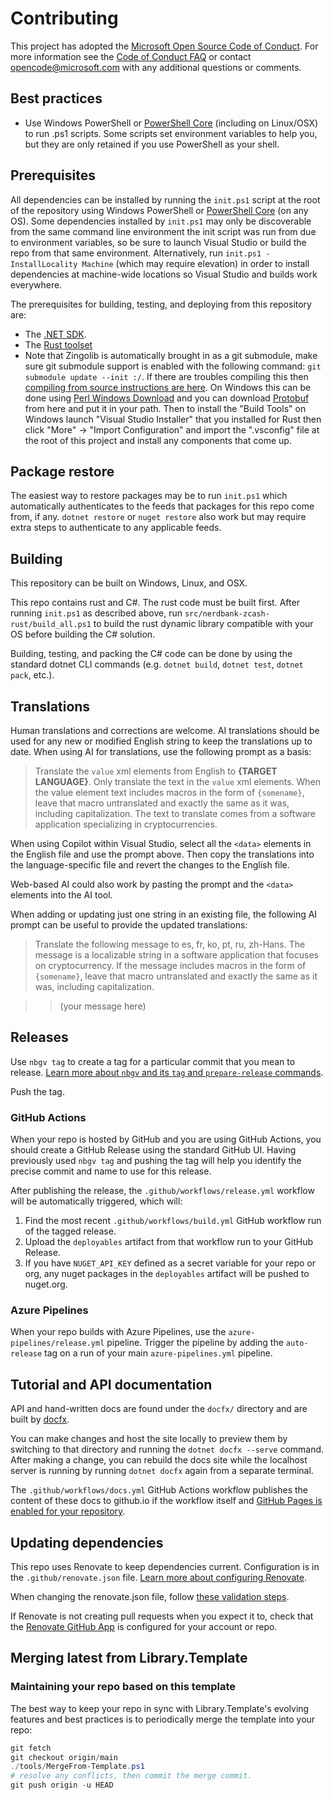 # Contributing

This project has adopted the [Microsoft Open Source Code of
Conduct](https://opensource.microsoft.com/codeofconduct/).
For more information see the [Code of Conduct
FAQ](https://opensource.microsoft.com/codeofconduct/faq/) or
contact [opencode@microsoft.com](mailto:opencode@microsoft.com)
with any additional questions or comments.

## Best practices

* Use Windows PowerShell or [PowerShell Core][pwsh] (including on Linux/OSX) to run .ps1 scripts.
  Some scripts set environment variables to help you, but they are only retained if you use PowerShell as your shell.

## Prerequisites

All dependencies can be installed by running the `init.ps1` script at the root of the repository
using Windows PowerShell or [PowerShell Core][pwsh] (on any OS).
Some dependencies installed by `init.ps1` may only be discoverable from the same command line environment the init script was run from due to environment variables, so be sure to launch Visual Studio or build the repo from that same environment.
Alternatively, run `init.ps1 -InstallLocality Machine` (which may require elevation) in order to install dependencies at machine-wide locations so Visual Studio and builds work everywhere.

The prerequisites for building, testing, and deploying from this repository are:

* The [.NET SDK](https://get.dot.net/).
* The [Rust toolset](https://rust-lang.org/tools/install/)
* Note that Zingolib is automatically brought in as a git submodule, make sure git submodule support is enabled with the following command: `git submodule update --init :/`. If there are troubles compiling this then [compiling from source instructions are here](https://github.com/nerdcash/zingolib/tree/dev?tab=readme-ov-file#compiling-from-source). On Windows this can be done using [Perl Windows Download](https://strawberryperl.com/) and you can download [Protobuf](https://github.com/protocolbuffers/protobuf/releases) from here and put it in your path. Then to install the "Build Tools" on Windows launch "Visual Studio Installer" that you installed for Rust then click "More" → "Import Configuration" and import the ".vsconfig" file at the root of this project and install any components that come up.

## Package restore

The easiest way to restore packages may be to run `init.ps1` which automatically authenticates
to the feeds that packages for this repo come from, if any.
`dotnet restore` or `nuget restore` also work but may require extra steps to authenticate to any applicable feeds.

## Building

This repository can be built on Windows, Linux, and OSX.

This repo contains rust and C#.
The rust code must be built first.
After running `init.ps1` as described above, run `src/nerdbank-zcash-rust/build_all.ps1` to build the rust dynamic library compatible with your OS before building the C# solution.

Building, testing, and packing the C# code can be done by using the standard dotnet CLI commands (e.g. `dotnet build`, `dotnet test`, `dotnet pack`, etc.).

## Translations

Human translations and corrections are welcome.
AI translations should be used for any new or modified English string to keep the translations up to date.
When using AI for translations, use the following prompt as a basis:

> Translate the `value` xml elements from English to **\{TARGET LANGUAGE\}**.
> Only translate the text in the `value` xml elements.
> When the value element text includes macros in the form of `{somename}`, leave that macro untranslated and exactly the same as it was, including capitalization.
> The text to translate comes from a software application specializing in cryptocurrencies.

When using Copilot within Visual Studio, select all the `<data>` elements in the English file and use the prompt above.
Then copy the translations into the language-specific file and revert the changes to the English file.

Web-based AI could also work by pasting the prompt and the `<data>` elements into the AI tool.

When adding or updating just one string in an existing file, the following AI prompt can be useful to provide the updated translations:

> Translate the following message to es, fr, ko, pt, ru, zh-Hans.
> The message is a localizable string in a software application that focuses on cryptocurrency.
> If the message includes macros in the form of `{somename}`, leave that macro untranslated and exactly the same as it was, including capitalization.

>> (your message here)

[pwsh]: https://learn.microsoft.com/powershell/scripting/install/installing-powershell

## Releases

Use `nbgv tag` to create a tag for a particular commit that you mean to release.
[Learn more about `nbgv` and its `tag` and `prepare-release` commands](https://dotnet.github.io/Nerdbank.GitVersioning/docs/nbgv-cli.html).

Push the tag.

### GitHub Actions

When your repo is hosted by GitHub and you are using GitHub Actions, you should create a GitHub Release using the standard GitHub UI.
Having previously used `nbgv tag` and pushing the tag will help you identify the precise commit and name to use for this release.

After publishing the release, the `.github/workflows/release.yml` workflow will be automatically triggered, which will:

1. Find the most recent `.github/workflows/build.yml` GitHub workflow run of the tagged release.
1. Upload the `deployables` artifact from that workflow run to your GitHub Release.
1. If you have `NUGET_API_KEY` defined as a secret variable for your repo or org, any nuget packages in the `deployables` artifact will be pushed to nuget.org.

### Azure Pipelines

When your repo builds with Azure Pipelines, use the `azure-pipelines/release.yml` pipeline.
Trigger the pipeline by adding the `auto-release` tag on a run of your main `azure-pipelines.yml` pipeline.

## Tutorial and API documentation

API and hand-written docs are found under the `docfx/` directory and are built by [docfx](https://dotnet.github.io/docfx/).

You can make changes and host the site locally to preview them by switching to that directory and running the `dotnet docfx --serve` command.
After making a change, you can rebuild the docs site while the localhost server is running by running `dotnet docfx` again from a separate terminal.

The `.github/workflows/docs.yml` GitHub Actions workflow publishes the content of these docs to github.io if the workflow itself and [GitHub Pages is enabled for your repository](https://docs.github.com/en/pages/quickstart).

## Updating dependencies

This repo uses Renovate to keep dependencies current.
Configuration is in the `.github/renovate.json` file.
[Learn more about configuring Renovate](https://docs.renovatebot.com/configuration-options/).

When changing the renovate.json file, follow [these validation steps](https://docs.renovatebot.com/config-validation/).

If Renovate is not creating pull requests when you expect it to, check that the [Renovate GitHub App](https://github.com/apps/renovate) is configured for your account or repo.

## Merging latest from Library.Template

### Maintaining your repo based on this template

The best way to keep your repo in sync with Library.Template's evolving features and best practices is to periodically merge the template into your repo:

```ps1
git fetch
git checkout origin/main
./tools/MergeFrom-Template.ps1
# resolve any conflicts, then commit the merge commit.
git push origin -u HEAD
```
